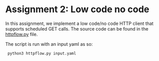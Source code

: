 # Assignment 2: Low code no code
In this assignment, we implement a low code/no code HTTP client that supports scheduled GET calls. The source code can be found in the [httpflow.py](https://github.com/myrmecobius/CMPE273-FA20/blob/master/Assignment2/httpflow.py) file.

The script is run with an input yaml as so:

<pre><code> python3 httpflow.py input.yaml </code></pre>
